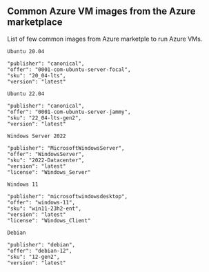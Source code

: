 <properties
pageTitle= 'Common Azure VM images from the Azure marketplace'
description= "Common Azure VM images from the Azure marketplace"
documentationcenter: na
services=""
documentationCenter="na"
authors="fabferri"
manager=""
editor=""/>

<tags
   ms.service="configuration-Example-Azure"
   ms.devlang="na"
   ms.topic="article"
   ms.tgt_pltfrm="na"
   ms.workload="na"
   ms.date="18/08/2018"
   ms.author="fabferri" />

## Common Azure VM images from the Azure marketplace
List of few common images from Azure marketple to run Azure VMs.

`Ubuntu 20.04`
```Console
"publisher": "canonical",
"offer": "0001-com-ubuntu-server-focal",
"sku": "20_04-lts",
"version": "latest"
```

`Ubuntu 22.04`
```Console
"publisher": "canonical",
"offer": "0001-com-ubuntu-server-jammy",
"sku": "22_04-lts-gen2",
"version": "latest"
```

`Windows Server 2022`
```Console
"publisher": "MicrosoftWindowsServer",
"offer": "WindowsServer",
"sku": "2022-Datacenter",
"version": "latest"
"license": "Windows_Server"
```

`Windows 11`
```Console
"publisher": "microsoftwindowsdesktop",
"offer": "windows-11",
"sku": "win11-23h2-ent",
"version": "latest"
"license": "Windows_Client"
```

`Debian`
```Console
"publisher": "debian",
"offer": "debian-12",
"sku": "12-gen2",
"version": "latest"
```

<!--Image References-->

<!--Link References-->

